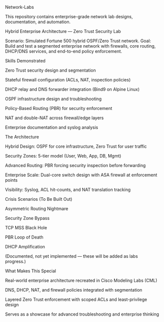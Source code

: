 Network-Labs

This repository contains enterprise-grade network lab designs, documentation, and automation.

Hybrid Enterprise Architecture — Zero Trust Security Lab

Scenario: Simulated Fortune 500 hybrid OSPF/Zero Trust network.
Goal: Build and test a segmented enterprise network with firewalls, core routing, DHCP/DNS services, and end-to-end policy enforcement.

Skills Demonstrated

Zero Trust security design and segmentation

Stateful firewall configuration (ACLs, NAT, inspection policies)

DHCP relay and DNS forwarder integration (Bind9 on Alpine Linux)

OSPF infrastructure design and troubleshooting

Policy-Based Routing (PBR) for security enforcement

NAT and double-NAT across firewall/edge layers

Enterprise documentation and syslog analysis

The Architecture

Hybrid Design: OSPF for core infrastructure, Zero Trust for user traffic

Security Zones: 5-tier model (User, Web, App, DB, Mgmt)

Advanced Routing: PBR forcing security inspection before forwarding

Enterprise Scale: Dual-core switch design with ASA firewall at enforcement points

Visibility: Syslog, ACL hit-counts, and NAT translation tracking

Crisis Scenarios (To Be Built Out)

Asymmetric Routing Nightmare

Security Zone Bypass

TCP MSS Black Hole

PBR Loop of Death

DHCP Amplification

(Documented, not yet implemented — these will be added as labs progress.)

What Makes This Special

Real-world enterprise architecture recreated in Cisco Modeling Labs (CML)

DNS, DHCP, NAT, and firewall policies integrated with segmentation

Layered Zero Trust enforcement with scoped ACLs and least-privilege design

Serves as a showcase for advanced troubleshooting and enterprise thinking
